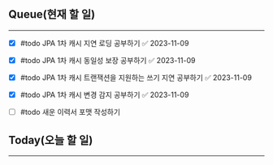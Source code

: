 ## Queue(현재 할 일)
---   
- [x] #todo JPA 1차 캐시 지연 로딩 공부하기 ✅ 2023-11-09
- [x] #todo JPA 1차 캐시 동일성 보장 공부하기 ✅ 2023-11-09
- [x] #todo JPA 1차 캐시 트랜잭션을 지원하는 쓰기 지연 공부하기 ✅ 2023-11-09
- [x] #todo JPA 1차 캐시 변경 감지 공부하기 ✅ 2023-11-09
- [ ] #todo 새운 이력서 포맷 작성하기


## Today(오늘 할 일)
---   

